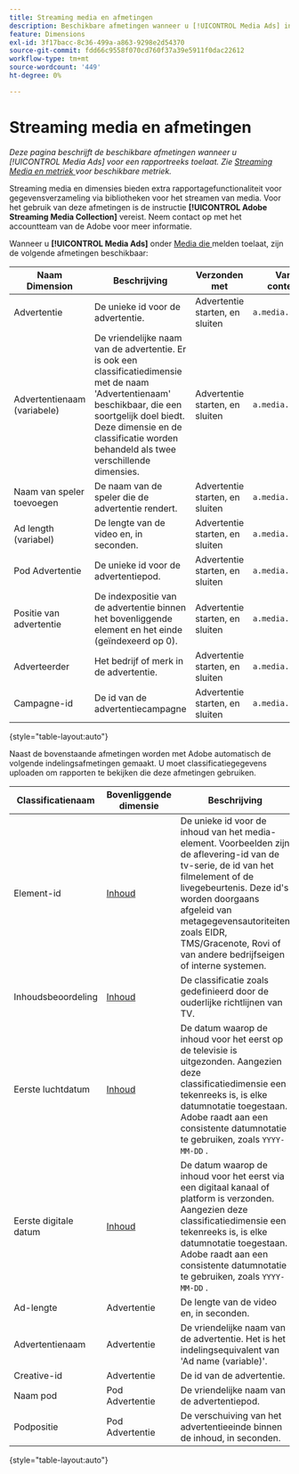 ```yaml
---
title: Streaming media en afmetingen
description: Beschikbare afmetingen wanneer u [!UICONTROL Media Ads] inschakelt voor een rapportsuite.
feature: Dimensions
exl-id: 3f17bacc-8c36-499a-a863-9298e2d54370
source-git-commit: fdd66c9558f070cd760f37a39e5911f0dac22612
workflow-type: tm+mt
source-wordcount: '449'
ht-degree: 0%

---
```


# Streaming media en afmetingen

*Deze pagina beschrijft de beschikbare afmetingen wanneer u [!UICONTROL Media Ads] voor een rapportreeks toelaat. Zie [ Streaming Media en metriek ](../metrics/sm-ads.md) voor beschikbare metriek.*

Streaming media en dimensies bieden extra rapportagefunctionaliteit voor gegevensverzameling via bibliotheken voor het streamen van media. Voor het gebruik van deze afmetingen is de instructie **[!UICONTROL Adobe Streaming Media Collection]** vereist. Neem contact op met het accountteam van de Adobe voor meer informatie.

Wanneer u **[!UICONTROL Media Ads]** onder [ Media die ](/help/admin/admin/c-manage-report-suites/c-edit-report-suites/media-management.md) melden toelaat, zijn de volgende afmetingen beschikbaar:

| Naam Dimension | Beschrijving | Verzonden met | Variabele van contextgegevens |
| --- | --- | --- | --- |
| Advertentie | De unieke id voor de advertentie. | Advertentie starten, en sluiten | `a.media.ad.name` |
| Advertentienaam (variabele) | De vriendelijke naam van de advertentie. Er is ook een classificatiedimensie met de naam &#39;Advertentienaam&#39; beschikbaar, die een soortgelijk doel biedt. Deze dimensie en de classificatie worden behandeld als twee verschillende dimensies. | Advertentie starten, en sluiten | `a.media.ad.friendlyName` |
| Naam van speler toevoegen | De naam van de speler die de advertentie rendert. | Advertentie starten, en sluiten | `a.media.ad.playerName` |
| Ad length (variabel) | De lengte van de video en, in seconden. | Advertentie starten, en sluiten | `a.media.ad.length` |
| Pod Advertentie | De unieke id voor de advertentiepod. | Advertentie starten, en sluiten | `a.media.ad.pod` |
| Positie van advertentie | De indexpositie van de advertentie binnen het bovenliggende element en het einde (geïndexeerd op 0). | Advertentie starten, en sluiten | `a.media.ad.podPosition` |
| Adverteerder | Het bedrijf of merk in de advertentie. | Advertentie starten, en sluiten | `a.media.ad.advertiser` |
| Campagne-id | De id van de advertentiecampagne | Advertentie starten, en sluiten | `a.media.ad.campaign` |

{style="table-layout:auto"}

Naast de bovenstaande afmetingen worden met Adobe automatisch de volgende indelingsafmetingen gemaakt. U moet classificatiegegevens uploaden om rapporten te bekijken die deze afmetingen gebruiken.

| Classificatienaam | Bovenliggende dimensie | Beschrijving |
| --- | --- | --- |
| Element-id | [ Inhoud ](sm-core.md) | De unieke id voor de inhoud van het media-element. Voorbeelden zijn de aflevering-id van de tv-serie, de id van het filmelement of de livegebeurtenis. Deze id&#39;s worden doorgaans afgeleid van metagegevensautoriteiten zoals EIDR, TMS/Gracenote, Rovi of van andere bedrijfseigen of interne systemen. |
| Inhoudsbeoordeling | [ Inhoud ](sm-core.md) | De classificatie zoals gedefinieerd door de ouderlijke richtlijnen van TV. |
| Eerste luchtdatum | [ Inhoud ](sm-core.md) | De datum waarop de inhoud voor het eerst op de televisie is uitgezonden. Aangezien deze classificatiedimensie een tekenreeks is, is elke datumnotatie toegestaan. Adobe raadt aan een consistente datumnotatie te gebruiken, zoals `YYYY-MM-DD` . |
| Eerste digitale datum | [ Inhoud ](sm-core.md) | De datum waarop de inhoud voor het eerst via een digitaal kanaal of platform is verzonden. Aangezien deze classificatiedimensie een tekenreeks is, is elke datumnotatie toegestaan. Adobe raadt aan een consistente datumnotatie te gebruiken, zoals `YYYY-MM-DD` . |
| Ad-lengte | Advertentie | De lengte van de video en, in seconden. |
| Advertentienaam | Advertentie | De vriendelijke naam van de advertentie. Het is het indelingsequivalent van &#39;Ad name (variable)&#39;. |
| Creative-id | Advertentie | De id van de advertentie. |
| Naam pod | Pod Advertentie | De vriendelijke naam van de advertentiepod. |
| Podpositie | Pod Advertentie | De verschuiving van het advertentieeinde binnen de inhoud, in seconden. |

{style="table-layout:auto"}

